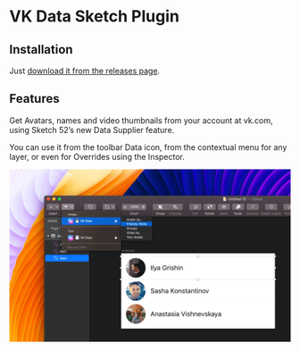 # VK Data Sketch Plugin

## Installation

Just [download it from the releases page](https://github.com/VKCOM/vkdata-sketchplugin/releases).

## Features

Get Avatars, names and video thumbnails from your account at vk.com, using Sketch 52’s new Data Supplier feature.

You can use it from the toolbar Data icon, from the contextual menu for any layer, or even for Overrides using the Inspector.

![Using the VK Data Plugin from the toolbar icon](docs/screen.png)
